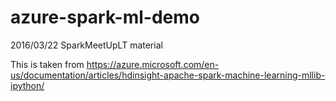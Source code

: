 # azure-spark-ml-demo
2016/03/22 SparkMeetUpLT material

This is taken from https://azure.microsoft.com/en-us/documentation/articles/hdinsight-apache-spark-machine-learning-mllib-ipython/
